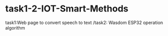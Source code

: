 # task1-2-IOT-Smart-Methods
task1:Web page to convert speech to text /task2: Wasdom ESP32 operation algorithm
